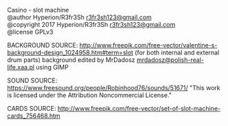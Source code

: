 Casino - slot machine  
@author Hyperion/R3fr3Sh <r3fr3sh123@gmail.com>  
@copyright 2017 Hyperion/R3fr3Sh <r3fr3sh123@gmail.com>  
@license GPLv3  


BACKGROUND SOURCE: http://www.freepik.com/free-vector/valentine-s-background-design_1024958.htm#term=slot 
(for both internal and external drum parts)
background edited by MrDadosz mrdadosz@polish-real-life.xaa.pl using GIMP

SOUND SOURCE: https://www.freesound.org/people/Robinhood76/sounds/51671/ 
"This work is licensed under the Attribution Noncommercial License."

CARDS SOURCE: http://www.freepik.com/free-vector/set-of-slot-machine-cards_756468.htm
